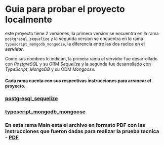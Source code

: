 # Guia para probar el proyecto localmente

este proyecto tiene 2 versiones, la primera version se encuentra en la rama `postgresql_sequelize` y la segunda version se encuentra en la rama `typescript_mongodb_mongoose`, la diferencia entre las dos radica en el ***servidor***.

Como sus nombres lo indican, la primera rama el servidor fue desarrollado con _PostgreSQL_ y su ORM _Sequelize_ y la segunda fue desarrollado con _TypeScript_, _MongoDB_ y su ODM _Mongoose._

#### Cada rama cuenta con sus respectivas instrucciones para arrancar el proyecto.

### [postgresql_sequelize](https://github.com/Calvinuhh/prueba_tecnica_comics/tree/postgresql_sequelize)

### [typescript_mongodb_mongoose](https://github.com/Calvinuhh/prueba_tecnica_comics/tree/typescript_mongodb_mongoose)

### En esta rama **Main** esta el archivo en formato PDF con las instrucciones que fueron dadas para realizar la prueba tecnica - [PDF](./Prueba%20Técnica%20para%20Desarrollador%20Full%20Stack%20en%20ABC%20Comics.pdf)